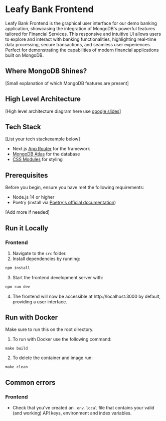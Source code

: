 # Leafy Bank Frontend

Leafy Bank Frontend is the graphical user interface for our demo banking application, showcasing the integration of MongoDB's powerful features tailored for Financial Services. This responsive and intuitive UI allows users to explore and interact with banking functionalities, highlighting real-time data processing, secure transactions, and seamless user experiences. Perfect for demonstrating the capabilities of modern financial applications built on MongoDB.

## Where MongoDB Shines?

[Small explanation of which MongoDB features are present]

## High Level Architecture

[High level architecture diagram here use [google slides](https://docs.google.com/presentation/d/1vo8Y8mBrocJtzvZc_tkVHZTsVW_jGueyUl-BExmVUtI/edit#slide=id.g30c066974c7_0_3536)]

## Tech Stack

[List your tech stackexample below]

- Next.js [App Router](https://nextjs.org/docs/app) for the framework
- [MongoDB Atlas](https://www.mongodb.com/atlas/database) for the database
- [CSS Modules](https://github.com/css-modules/css-modules) for styling

## Prerequisites

Before you begin, ensure you have met the following requirements:

- Node.js 14 or higher
- Poetry (install via [Poetry's official documentation](https://python-poetry.org/docs/#installation))

[Add more if needed]

## Run it Locally

### Frontend

1. Navigate to the `src` folder.
2. Install dependencies by running:
```bash
npm install
```
3. Start the frontend development server with:
````bash
npm run dev
````
4. The frontend will now be accessible at http://localhost:3000 by default, providing a user interface.

## Run with Docker

Make sure to run this on the root directory.

1. To run with Docker use the following command:
```
make build
```
2. To delete the container and image run:
```
make clean
```

## Common errors

### Frontend

- Check that you've created an `.env.local` file that contains your valid (and working) API keys, environment and index variables.